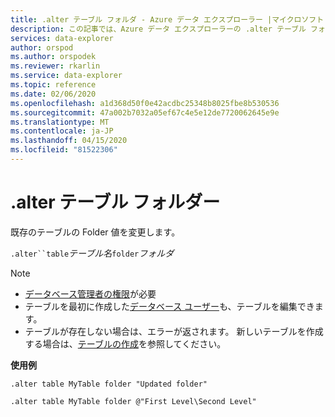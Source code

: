 ```yaml
---
title: .alter テーブル フォルダ - Azure データ エクスプローラー |マイクロソフトドキュメント
description: この記事では、Azure データ エクスプローラーの .alter テーブル フォルダーについて説明します。
services: data-explorer
author: orspod
ms.author: orspodek
ms.reviewer: rkarlin
ms.service: data-explorer
ms.topic: reference
ms.date: 02/06/2020
ms.openlocfilehash: a1d368d50f0e42acdbc25348b8025fbe8b530536
ms.sourcegitcommit: 47a002b7032a05ef67c4e5e12de7720062645e9e
ms.translationtype: MT
ms.contentlocale: ja-JP
ms.lasthandoff: 04/15/2020
ms.locfileid: "81522306"
---
```

# <a name="alter-table-folder"></a>.alter テーブル フォルダー

既存のテーブルの Folder 値を変更します。 

`.alter``table`*テーブル名*`folder`*フォルダ*

> [!NOTE]
> * [データベース管理者の権限](../management/access-control/role-based-authorization.md)が必要
> * テーブルを最初に作成した[データベース ユーザー](../management/access-control/role-based-authorization.md)も、テーブルを編集できます。
> * テーブルが存在しない場合は、エラーが返されます。 新しいテーブルを作成する場合は、[テーブルの作成](create-table-command.md)を参照してください。

**使用例** 

```
.alter table MyTable folder "Updated folder"
```

```
.alter table MyTable folder @"First Level\Second Level"
```